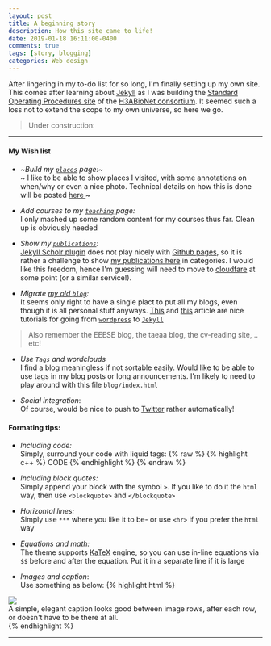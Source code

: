 ```yaml
---
layout: post
title: A beginning story 
description: How this site came to life! 
date: 2019-01-18 16:11:00-0400 
comments: true
tags: [story, blogging]
categories: Web design
---
```


After lingering in my to-do list for so long, I'm finally setting up my own site. This comes after learning about [Jekyll](https://jekyllrb.com/) as I was building the [Standard Operating Procedures site](https://h3abionet.github.io/H3ABionet-SOPs/) of the [H3ABioNet consortium](https://h3abionet.org/). It seemed such a loss not to extend the scope to my own universe, so here we go.

> Under construction:

***

#### My Wish list

- ~_Build my [`places`](/places) page:_~ <br>
~  I like to be able to show places I visited, with some annotations on when/why or even a nice photo. Technical details on how this is done will be posted [here ](/blog/2019/adding-locations/) ~

- _Add courses to my [`teaching`](/teaching) page:_ <br>
  I only mashed up some random content for my courses thus far. Clean up is obviously needed 

- _Show my [`publications`](/publications):_ <br>
 [Jekyll Scholr plugin](https://github.com/inukshuk/jekyll-scholar) does not play nicely with [Github pages](https://pages.github.com/), so it is rather a challenge to show [my publications here](/publications) in categories. I would like this freedom, hence I'm guessing will need to move to [cloudfare]() at some point (or a similar service!).

- _Migrate [my old `blog`](https://azzaeahmed.wordpress.com/):_ <br>
  It seems only right to have a single plact to put all my blogs, even though it is all personal stuff anyways. [This](https://benjamintravis.com/blog/jekyll-github-pages-from-wordpress) and [this](https://girliemac.com/blog/2013/12/27/wordpress-to-jekyll/) article are nice tutorials for going from [`wordpress`](https://wordpress.com/) to [`Jekyll`](https://jekyllrb.com/)

> Also remember the EEESE blog, the taeaa blog, the cv-reading site, .. etc!

- _Use `Tags` and wordclouds_ <br>
   I find a blog meaningless if not sortable easily. Would like to be able to use tags in my blog posts or long announcements. I'm likely to need to play around with this file `blog/index.html`

- _Social integration_: <br>
  Of course, would be nice to push to [Twitter](https://twitter.com/) rather automatically!


#### Formating tips:

- _Including code:_ <br>
  Simply, surround your code with liquid tags: {% raw  %} {% highlight c++ %}  CODE {% endhighlight %} {% endraw %}

- _Including block quotes:_ <br>
  Simply append your block with the symbol `>`. If you like to do it the `html` way, then use `<blockquote>` and `</blockquote>`

- _Horizontal lines:_ <br>
  Simply use `***` where you like it to be- or use `<hr>` if you prefer the `html` way

- _Equations and math:_ <br>
  The theme supports [KaTeX](https://khan.github.io/KaTeX/) engine, so you can use in-line equations via `$$` before and after the equation. Put it in a separate line if it is large

- _Images and caption_: <br>
  Use something as below:
{% highlight html %}
<div class="img_row">
    <img class="col three" src="{{ site.baseurl }}/assets/img/7.jpg">
</div>
<div class="col three caption">
    A simple, elegant caption looks good between image rows, after each row, or doesn't have to be there at all. 
</div>
{% endhighlight %}

***




